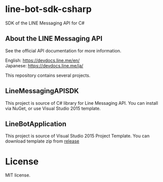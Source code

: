 # line-bot-sdk-csharp
SDK of the LINE Messaging API for C#

About the LINE Messaging API
------------------------

See the official API documentation for more information.

English: https://devdocs.line.me/en/ <br/>
Japanese: https://devdocs.line.me/ja/

This repository contains several projects.

## LineMessagingAPISDK 
This project is source of C# library for Line Messaging API. You can install via NuGet, or use Visual Studio 2015 template.

## LineBotApplication 
This project is source of Visual Studio 2015 Project Template. You can download template zip from [release](https://github.com/kenakamu/line-bot-sdk-csharp/releases)

# License
MIT license.
